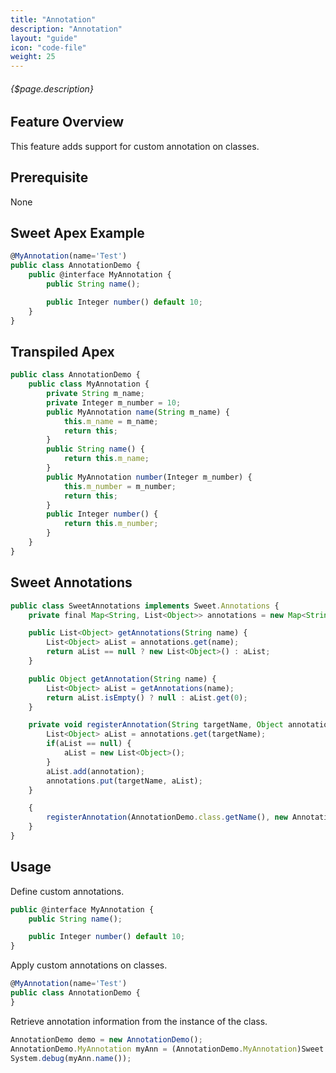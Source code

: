 ```yaml
---
title: "Annotation"
description: "Annotation"
layout: "guide"
icon: "code-file"
weight: 25
---
```


###### {$page.description}

<article id="1">

## Feature Overview

This feature adds support for custom annotation on classes.

</article>

<article id="2">

## Prerequisite

None

</article>

<article id="3">

## Sweet Apex Example

```javascript
@MyAnnotation(name='Test')
public class AnnotationDemo {
    public @interface MyAnnotation {
        public String name();

        public Integer number() default 10;
    }
}
```

</article>

<article id="4">

## Transpiled Apex

```javascript
public class AnnotationDemo {
    public class MyAnnotation {
        private String m_name;
        private Integer m_number = 10;
        public MyAnnotation name(String m_name) {
            this.m_name = m_name;
            return this;
        }
        public String name() {
            return this.m_name;
        }
        public MyAnnotation number(Integer m_number) {
            this.m_number = m_number;
            return this;
        }
        public Integer number() {
            return this.m_number;
        }
    }
}
```

</article>

<article id="5">

## Sweet Annotations

```javascript
public class SweetAnnotations implements Sweet.Annotations {
    private final Map<String, List<Object>> annotations = new Map<String, List<Object>>();

    public List<Object> getAnnotations(String name) {
        List<Object> aList = annotations.get(name);
        return aList == null ? new List<Object>() : aList;
    }

    public Object getAnnotation(String name) {
        List<Object> aList = getAnnotations(name);
        return aList.isEmpty() ? null : aList.get(0);
    }

    private void registerAnnotation(String targetName, Object annotation) {
        List<Object> aList = annotations.get(targetName);
        if(aList == null) {
            aList = new List<Object>();
        }
        aList.add(annotation);
        annotations.put(targetName, aList);
    }

    {
        registerAnnotation(AnnotationDemo.class.getName(), new AnnotationDemo.MyAnnotation().name('Test'));
    }
}
```

</article>

<article id="6">

## Usage

Define custom annotations.

```javascript
public @interface MyAnnotation {
    public String name();

    public Integer number() default 10;
}
```

Apply custom annotations on classes.

```javascript
@MyAnnotation(name='Test')
public class AnnotationDemo {
}
```

Retrieve annotation information from the instance of the class.

```javascript
AnnotationDemo demo = new AnnotationDemo();
AnnotationDemo.MyAnnotation myAnn = (AnnotationDemo.MyAnnotation)Sweet.getAnnotation(demo);
System.debug(myAnn.name());
```

</article>
